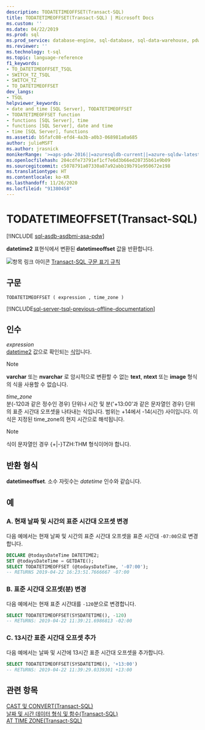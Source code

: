 ```yaml
---
description: TODATETIMEOFFSET(Transact-SQL)
title: TODATETIMEOFFSET(Transact-SQL) | Microsoft Docs
ms.custom: ''
ms.date: 04/22/2019
ms.prod: sql
ms.prod_service: database-engine, sql-database, sql-data-warehouse, pdw
ms.reviewer: ''
ms.technology: t-sql
ms.topic: language-reference
f1_keywords:
- TO_DATETIMEOFFSET_TSQL
- SWITCH_TZ_TSQL
- SWITCH_TZ
- TO_DATETIMEOFFSET
dev_langs:
- TSQL
helpviewer_keywords:
- date and time [SQL Server], TODATETIMEOFFSET
- TODATETIMEOFFSET function
- functions [SQL Server], time
- functions [SQL Server], date and time
- time [SQL Server], functions
ms.assetid: b5fafc08-efd4-4a3b-a0b3-068981a0a685
author: julieMSFT
ms.author: jrasnick
monikerRange: '>=aps-pdw-2016||=azuresqldb-current||=azure-sqldw-latest||>=sql-server-2016||=sqlallproducts-allversions||>=sql-server-linux-2017||=azuresqldb-mi-current'
ms.openlocfilehash: 204cdfe73791ef1cf7e6d3b66ed20735b61e9b09
ms.sourcegitcommit: c5078791a07330a87a92abb19b791e950672e198
ms.translationtype: HT
ms.contentlocale: ko-KR
ms.lasthandoff: 11/26/2020
ms.locfileid: "91380458"
---
```

# <a name="todatetimeoffset-transact-sql"></a>TODATETIMEOFFSET(Transact-SQL)
[!INCLUDE [sql-asdb-asdbmi-asa-pdw](../../includes/applies-to-version/sql-asdb-asdbmi-asa-pdw.md)]

  **datetime2** 표현식에서 변환된 **datetimeoffset** 값을 반환합니다.  
  
 ![항목 링크 아이콘](../../database-engine/configure-windows/media/topic-link.gif "항목 링크 아이콘") [Transact-SQL 구문 표기 규칙](../../t-sql/language-elements/transact-sql-syntax-conventions-transact-sql.md)  
  
## <a name="syntax"></a>구문  
  
```syntaxsql
TODATETIMEOFFSET ( expression , time_zone )  
```  
  
[!INCLUDE[sql-server-tsql-previous-offline-documentation](../../includes/sql-server-tsql-previous-offline-documentation.md)]

## <a name="arguments"></a>인수
 *expression*  
 [datetime2](../../t-sql/language-elements/expressions-transact-sql.md) 값으로 확인되는 [식](../../t-sql/data-types/datetime2-transact-sql.md)입니다.  
  
> [!NOTE]  
>  **varchar** 또는 **nvarchar** 로 암시적으로 변환할 수 없는 **text**, **ntext** 또는 **image** 형식의 식을 사용할 수 없습니다.  
  
 *time_zone*  
 분(-120과 같은 정수인 경우) 단위나 시간 및 분('+13:00'과 같은 문자열인 경우) 단위의 표준 시간대 오프셋을 나타내는 식입니다. 범위는 +14에서 -14(시간) 사이입니다. 이 식은 지정된 time_zone의 현지 시간으로 해석됩니다.  
  
> [!NOTE]  
>  식이 문자열인 경우 {+|-}TZH:THM 형식이어야 합니다.  
  
## <a name="return-type"></a>반환 형식  
 **datetimeoffset**. 소수 자릿수는 *datetime* 인수와 같습니다.  
  
## <a name="examples"></a>예  
  
### <a name="a-changing-the-time-zone-offset-of-the-current-date-and-time"></a>A. 현재 날짜 및 시간의 표준 시간대 오프셋 변경  
 다음 예에서는 현재 날짜 및 시간의 표준 시간대 오프셋을 표준 시간대 `-07:00`으로 변경합니다.  
  
```sql  
DECLARE @todaysDateTime DATETIME2;  
SET @todaysDateTime = GETDATE();  
SELECT TODATETIMEOFFSET (@todaysDateTime, '-07:00');  
-- RETURNS 2019-04-22 16:23:51.7666667 -07:00  
```  
  
### <a name="b-changing-the-time-zone-offset-in-minutes"></a>B. 표준 시간대 오프셋(분) 변경  
 다음 예에서는 현재 표준 시간대를 `-120`분으로 변경합니다.  
  
```sql  
SELECT TODATETIMEOFFSET(SYSDATETIME(), -120)
-- RETURNS: 2019-04-22 11:39:21.6986813 -02:00  
```  
  
### <a name="c-adding-a-13-hour-time-zone-offset"></a>C. 13시간 표준 시간대 오프셋 추가  
 다음 예에서는 날짜 및 시간에 13시간 표준 시간대 오프셋을 추가합니다.  
  
```sql  
SELECT TODATETIMEOFFSET(SYSDATETIME(), '+13:00')
-- RETURNS: 2019-04-22 11:39:29.0339301 +13:00
```  
  
## <a name="see-also"></a>관련 항목  
 [CAST 및 CONVERT&#40;Transact-SQL&#41;](../../t-sql/functions/cast-and-convert-transact-sql.md)   
 [날짜 및 시간 데이터 형식 및 함수&#40;Transact-SQL&#41;](../../t-sql/functions/date-and-time-data-types-and-functions-transact-sql.md)   
 [AT TIME ZONE&#40;Transact-SQL&#41;](../../t-sql/queries/at-time-zone-transact-sql.md)  
  
  

